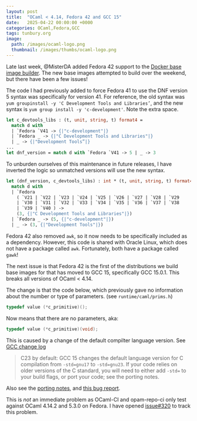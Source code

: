 ```yaml
---
layout: post
title:  "OCaml < 4.14, Fedora 42 and GCC 15"
date:   2025-04-22 00:00:00 +0000
categories: OCaml,Fedora,GCC
tags: tunbury.org
image:
  path: /images/ocaml-logo.png
  thumbnail: /images/thumbs/ocaml-logo.png
---
```


Late last week, @MisterDA added Fedora 42 support to the [Docker base image builder](https://images.ci.ocaml.org). The new base images attempted to build over the weekend, but there have been a few issues!

The code I had previously added to force Fedora 41 to use the DNF version 5 syntax was specifically for version 41. For reference, the old syntax was `yum groupinstall -y 'C Development Tools and Libraries’`, and the new syntax is `yum group install -y 'c-development'`. Note the extra space.

```ocaml
let c_devtools_libs : (t, unit, string, t) format4 =
  match d with
  | `Fedora `V41 -> {|"c-development"|}
  | `Fedora _ -> {|"C Development Tools and Libraries"|}
  | _ -> {|"Development Tools”|}
...
let dnf_version = match d with `Fedora `V41 -> 5 | _ -> 3
```

To unburden ourselves of this maintenance in future releases, I have inverted the logic so unmatched versions will use the new syntax.

```ocaml
let (dnf_version, c_devtools_libs) : int * (t, unit, string, t) format4 =
  match d with
  | `Fedora
    ( `V21 | `V22 | `V23 | `V24 | `V25 | `V26 | `V27 | `V28 | `V29
    | `V30 | `V31 | `V32 | `V33 | `V34 | `V35 | `V36 | `V37 | `V38
    | `V39 | `V40 ) ->
    (3, {|"C Development Tools and Libraries"|})
  | `Fedora _ -> (5, {|"c-development"|})
  | _ -> (3, {|"Development Tools"|})
```

Fedora 42 also removed `awk`, so it now needs to be specifically included as a dependency. However, this code is shared with Oracle Linux, which does not have a package called `awk`. Fortunately, both have a package called `gawk`!

The next issue is that Fedora 42 is the first of the distributions we build base images for that has moved to GCC 15, specifically GCC 15.0.1. This breaks all versions of OCaml < 4.14.

The change is that the code below, which previously gave no information about the number or type of parameters. (see `runtime/caml/prims.h`)

```c
typedef value (*c_primitive)();
```

Now means that there are no parameters, aka:

```c
typedef value (*c_primitive)(void);
```

This is caused by a change of the default compilter language version. See [GCC change log](https://gcc.gnu.org/gcc-15/changes.html)

> C23 by default: GCC 15 changes the default language version for C compilation from `-std=gnu17` to `-std=gnu23`. If your code relies on older versions of the C standard, you will need to either add `-std=` to your build flags, or port your code; see the porting notes.

Also see the [porting notes](https://gcc.gnu.org/gcc-15/porting_to.html#c23), and [this bug report](https://gcc.gnu.org/bugzilla/show_bug.cgi?id=118112).

This is _not_ an immediate problem as OCaml-CI and opam-repo-ci only test against OCaml 4.14.2 and 5.3.0 on Fedora. I have opened [issue#320](https://github.com/ocurrent/docker-base-images/issues/320) to track this problem.

